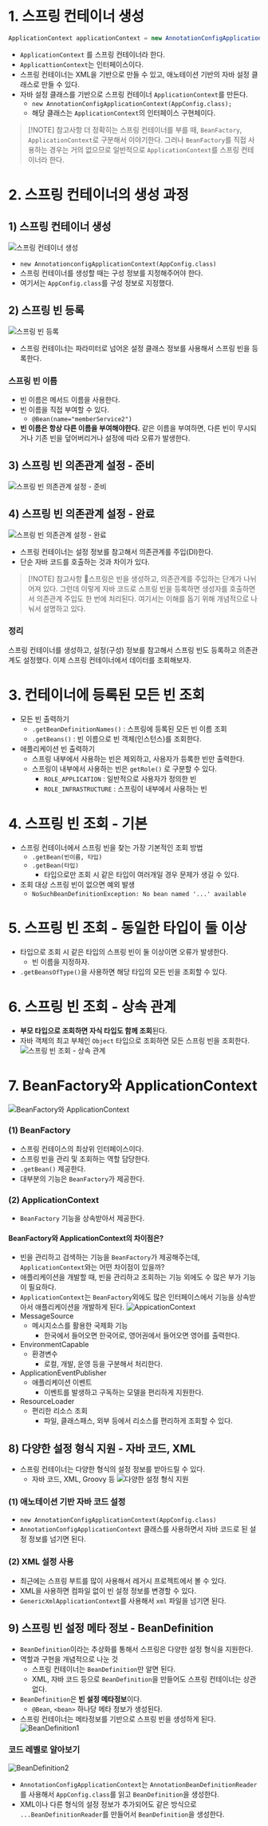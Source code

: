 # 1. 스프링 컨테이너 생성
```java
ApplicationContext applicationContext = new AnnotationConfigApplicationContext(AppConfig.class);
```
- `ApplicationContext` 를 스프링 컨테이너라 한다.
- `ApplicattionContext`는 인터페이스이다.
- 스프링 컨테이너는 XML을 기반으로 만들 수 있고, 애노테이션 기반의 자바 설정 클래스로 만들 수 있다.
- 자바 설정 클래스를 기반으로 스프링 컨테이너 `ApplicationContext`를 만든다.
	- `new AnnotationConfigApplicationContext(AppConfig.class);`
	- 해당 클래스는 `ApplicationContext`의 인터페이스 구현체이다.
> [!NOTE] 참고사항
> 더 정확히는 스프링 컨테이너를 부를 때, `BeanFactory`, `ApplicationContext`로 구분해서 이야기한다. 그러나 `BeanFactory`를 직접 사용하는 경우는 거의 없으므로 일반적으로 `ApplicationContext`를 스프링 컨테이너라 한다.


# 2. 스프링 컨테이너의 생성 과정
## 1) 스프링 컨테이너 생성
![스프링 컨테이너 생성](/media/Spring/개념%20강의%20정리/김영한/스프링%20핵심%20원리%20-%20기본편/4/스프링%20컨테이너%20생성.svg)
- `new AnnotationconfigApplicationContext(AppConfig.class)`
- 스프링 컨테이너를 생성할 때는 구성 정보를 지정해주어야 한다.
- 여기서는 `AppConfig.class`를 구성 정보로 지정했다.

## 2) 스프링 빈 등록
![스프링 빈 등록](/media/Spring/개념%20강의%20정리/김영한/스프링%20핵심%20원리%20-%20기본편/4/스프링%20빈%20등록.svg)
- 스프링 컨테이너는 파라미터로 넘어온 설정 클래스 정보를 사용해서 스프링 빈을 등록한다.

### 스프링 빈 이름
- 빈 이름은 메서드 이름을 사용한다.
- 빈 이름을 직접 부여할 수 있다.
	- `@Bean(name="memberService2")`
- **빈 이름은 항상 다른 이름을 부여해야한다.** 같은 이름을 부여하면, 다른 빈이 무시되거나 기존 빈을 덮어버리거나 설정에 따라 오류가 발생한다.

## 3) 스프링 빈 의존관계 설정 - 준비
![스프링 빈 의존관계 설정 - 준비](/media/Spring/개념%20강의%20정리/김영한/스프링%20핵심%20원리%20-%20기본편/4/스프링%20빈%20의존관계%20설정%20-%20준비.svg)

## 4) 스프링 빈 의존관계 설정 - 완료
![스프링 빈 의존관계 설정 - 완료](/media/Spring/개념%20강의%20정리/김영한/스프링%20핵심%20원리%20-%20기본편/4/스프링%20빈%20의존관계%20설정%20-%20완료.svg)
- 스프링 컨테이너는 설정 정보를 참고해서 의존관계를 주입(DI)한다.
- 단순 자바 코드를 호출하는 것과 차이가 있다.

> [!NOTE] 참고사항
> 스프링은 빈을 생성하고, 의존관계를 주입하는 단계가 나뉘어져 있다. 그런데 이렇게 자바 코드로 스프링 빈을 등록하면 생성자를 호출하면서 의존관계 주입도 한 번에 처리된다. 여기서는 이해를 돕기 위해 개념적으로 나눠서 설명하고 있다.

### 정리
스프링 컨테이너를 생성하고, 설정(구성) 정보를 참고해서 스프링 빈도 등록하고 의존관계도 설정했다.
이제 스프링 컨테이너에서 데이터를 조회해보자.


# 3. 컨테이너에 등록된 모든 빈 조회
- 모든 빈 출력하기
	- `.getBeanDefinitionNames()` : 스프링에 등록된 모든 빈 이름 조회
	- `.getBeans()` : 빈 이름으로 빈 객체(인스턴스)를 조회한다.
- 애플리케이션 빈 출력하기
	- 스프링 내부에서 사용하는 빈은 제외하고, 사용자가 등록한 빈만 출력한다.
	- 스프링이 내부에서 사용하는 빈은 `getRole()` 로 구분할 수 있다.
		- `ROLE_APPLICATION` : 일반적으로 사용자가 정의한 빈
		- `ROLE_INFRASTRUCTURE` : 스프링이 내부에서 사용하는 빈


# 4. 스프링 빈 조회 - 기본
- 스프링 컨테이너에서 스프링 빈을 찾는 가장 기본적인 조회 방법
	- `.getBean(빈이름, 타입)`
	- `.getBean(타입)`
		- 타입으로만 조회 시 같은 타입이 여러개일 경우 문제가 생길 수 있다.
- 조회 대상 스프링 빈이 없으면 예외 발생
	- `NoSuchBeanDefinitionException: No bean named '...' available`


# 5. 스프링 빈 조회 - 동일한 타입이 둘 이상
- 타입으로 조회 시 같은 타입의 스프링 빈이 둘 이상이면 오류가 발생한다.
	- 빈 이름을 지정하자.
- `.getBeansOfType()`을 사용하면 해당 타입의 모든 빈을 조회할 수 있다.


# 6. 스프링 빈 조회 - 상속 관계
- **부모 타입으로 조회하면 자식 타입도 함께 조회**된다.
- 자바 객체의 최고 부체인 `Object` 타입으로 조회하면 모든 스프링 빈을 조회한다.
![스프링 빈 조회 - 상속 관계](/media/Spring/개념%20강의%20정리/김영한/스프링%20핵심%20원리%20-%20기본편/4/스프링%20빈%20조회%20-%20상속%20관계.svg)


# 7. BeanFactory와 ApplicationContext
![BeanFactory와 ApplicationContext](/media/Spring/개념%20강의%20정리/김영한/스프링%20핵심%20원리%20-%20기본편/4/BeanFactory와%20ApplicationContext.svg)
### (1) BeanFactory
- 스프링 컨테이스의 최상위 인터페이스이다.
- 스프링 빈을 관리 및 조회하는 역할 담당한다.
- `.getBean()` 제공한다.
- 대부분의 기능은 `BeanFactory`가 제공한다.
### (2) ApplicationContext
- `BeanFactory` 기능을 상속받아서 제공한다.
#### BeanFactory와 ApplicationContext의 차이점은?
- 빈을 관리하고 검색하는 기능을 `BeanFactory`가 제공해주는데, `ApplicationContext`와는 어떤 차이점이 있을까?
- 애플리케이션을 개발할 때, 빈을 관리하고 조회하는 기능 외에도 수 많은 부가 기능이 필요하다.
- `ApplicationContext`는 `BeanFactory`외에도 많은 인터페이스에서 기능을 상속받아서 애플리케이션을 개발하게 된다.
![AppicationContext](/media/Spring/개념%20강의%20정리/김영한/스프링%20핵심%20원리%20-%20기본편/4/AppicationContext.svg)
- MessageSource
	- 메시지소스를 활용한 국제화 기능
		- 한국에서 들어오면 한국어로, 영어권에서 들어오면 영어를 출력한다.
- EnvironmentCapable
	- 환경변수
		- 로컬, 개발, 운영 등을 구분해서 처리한다.
- ApplicationEventPublisher
	- 애플리케이션 이벤트
		- 이벤트를 발생하고 구독하는 모델을 편리하게 지원한다.
- ResourceLoader
	- 편리한 리소스 조회
		- 파일, 클래스패스, 외부 등에서 리소스를 편리하게 조회할 수 있다.

## 8) 다양한 설정 형식 지원 - 자바 코드, XML
- 스프링 컨테이너는 다양한 형식의 설정 정보를 받아드릴 수 있다.
	- 자바 코드, XML, Groovy 등
![다양한 설정 형식 지원](/media/Spring/개념%20강의%20정리/김영한/스프링%20핵심%20원리%20-%20기본편/4/다양한%20설정%20형식%20지원.svg)
### (1) 애노테이션 기반 자바 코드 설정
- `new AnnotationConfigApplicationContext(AppConfig.class)`
- `AnnotationConfigApplicationContext` 클래스를 사용하면서 자바 코드로 된 설정 정보를 넘기면 된다.
### (2) XML 설정 사용
- 최근에는 스프링 부트를 많이 사용해서 레거시 프로젝트에서 볼 수 있다.
- XML을 사용하면 컴파일 없이 빈 설정 정보를 변경할 수 있다.
- `GenericXmlApplicationContext`를 사용해서 `xml` 파일을 넘기면 된다.

## 9) 스프링 빈 설정 메타 정보 - BeanDefinition
- `BeanDefinition`이라는 추상화를 통해서 스프링은 다양한 설정 형식을 지원한다.
- 역할과 구현을 개념적으로 나눈 것
	- 스프링 컨테이너는 `BeanDefinition`만 알면 된다.
	- XML, 자바 코드 등으로 `BeanDefinition`을 만들어도 스프링 컨테이너는 상관 없다.
- `BeanDefinition`은 **빈 설정 메타정보**이다.
	- `@Bean`, `<bean>` 하나당 메타 정보가 생성된다.
- 스프링 컨테이너는 메타정보를 기반으로 스프링 빈을 생성하게 된다.
![BeanDefinition1](/media/Spring/개념%20강의%20정리/김영한/스프링%20핵심%20원리%20-%20기본편/4/BeanDefinition1.svg)
### 코드 레벨로 알아보기
![BeanDefinition2](/media/Spring/개념%20강의%20정리/김영한/스프링%20핵심%20원리%20-%20기본편/4/BeanDefinition2.svg)
- `AnnotationConfigApplicationContext`는 `AnnotationBeanDefinitionReader`를 사용해서 `AppConfig.class`를 읽고 `BeanDefinition`을 생성한다.
- XML이나 다른 형식의 설정 정보가 추가되어도 같은 방식으로 `...BeanDefinitionReader`를 만들어서 `BeanDefinition`을 생성한다.